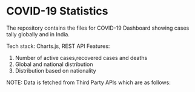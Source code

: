 # COVID-19 Statistics
The repository contains the files for COVID-19 Dashboard showing cases tally globally and in India.

<p>
  Tech stack: Charts.js, REST API
Features:
  <ol>
  <li>Number of active cases,recovered cases and deaths
  <li>Global and national distribution
  <li>Distribution based on nationality
  </ol>
 
 NOTE: Data is fetched from Third Party APIs which are as follows:
 
 </p>
